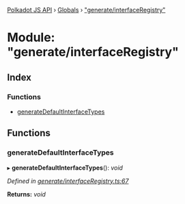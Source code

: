 [Polkadot JS API](../README.md) › [Globals](../globals.md) › ["generate/interfaceRegistry"](_generate_interfaceregistry_.md)

# Module: "generate/interfaceRegistry"

## Index

### Functions

* [generateDefaultInterfaceTypes](_generate_interfaceregistry_.md#generatedefaultinterfacetypes)

## Functions

###  generateDefaultInterfaceTypes

▸ **generateDefaultInterfaceTypes**(): *void*

*Defined in [generate/interfaceRegistry.ts:67](https://github.com/polkadot-js/api/blob/7e1fa8954b/packages/typegen/src/generate/interfaceRegistry.ts#L67)*

**Returns:** *void*

